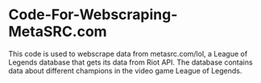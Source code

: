 # Code-For-Webscraping-MetaSRC.com

This code is used to webscrape data from metasrc.com/lol, a League of Legends database that gets its data from Riot API. The database contains data about different champions in the video game League of Legends. 

